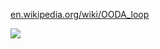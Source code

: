 [en.wikipedia.org/wiki/OODA_loop](https://en.wikipedia.org/wiki/OODA_loop)


![](../../images/john-boyd.png)

